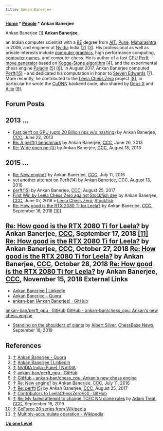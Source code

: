 ```yaml
---
title: Ankan Banerjee
---
```

**[Home](Home "Home") * [People](People "People") * Ankan Banerjee**

[](https://www.quora.com/profile/Ankan-Banerjee-4) Ankan Banerjee <a id="cite-note-1" href="#cite-ref-1">[1]</a>
**Ankan Banerjee**,

an Indian computer scientist with a [BE](https://en.wikipedia.org/wiki/Bachelor_of_Engineering) degree from [AIT](https://en.wikipedia.org/wiki/Army_Institute_of_Technology,_Pune), [Pune](https://en.wikipedia.org/wiki/Pune), [Maharashtra](https://en.wikipedia.org/wiki/Maharashtra) in 2006, and engineer at [Nvidia](Nvidia "Nvidia") India <a id="cite-note-2" href="#cite-ref-2">[2]</a> <a id="cite-note-3" href="#cite-ref-3">[3]</a>. His professional as well as private interests include [computer graphics](https://en.wikipedia.org/wiki/Computer_graphics), high performance computing, [computer games](Games "Games"), and computer chess. He is author of a fast [GPU](GPU "GPU") [Perft](Perft "Perft") [move generator](Move_Generation "Move Generation") based on [Kogge-Stone algorithm](Kogge-Stone_Algorithm "Kogge-Stone Algorithm") <a id="cite-note-4" href="#cite-ref-4">[4]</a>, and the experimental chess engine [Paladin](Paladin "Paladin") <a id="cite-note-5" href="#cite-ref-5">[5]</a> <a id="cite-note-6" href="#cite-ref-6">[6]</a>. In August 2017, Ankan Banerjee computed [Perft(15)](Perft#15 "Perft") - and dedicated his computation in honor to [Steven Edwards](Steven_Edwards "Steven Edwards") <a id="cite-note-7" href="#cite-ref-7">[7]</a>.
More recently, he contributed to the [Leela Chess Zero](Leela_Chess_Zero "Leela Chess Zero") project <a id="cite-note-8" href="#cite-ref-8">[8]</a>, in particular he wrote the [CuDNN](https://en.wikipedia.org/wiki/CuDNN) backend code, also shared by [Deus X](Deus_X "Deus X") and [Allie](Allie "Allie") <a id="cite-note-9" href="#cite-ref-9">[9]</a>.

## Forum Posts

## 2013 ...

- [Fast perft on GPU (upto 20 Billion nps w/o hashing)](http://www.talkchess.com/forum/viewtopic.php?t=48387) by Ankan Banerjee, [CCC](CCC "CCC"), June 22, 2013
- [Re: A perft() benchmark](http://www.talkchess.com/forum3/viewtopic.php?f=7&t=48423&start=8) by Ankan Banerjee, [CCC](CCC "CCC"), June 26, 2013
- [Re: Wide open perft()](http://www.talkchess.com/forum3/viewtopic.php?f=7&t=49000&start=2) by Ankan Banerjee, [CCC](CCC "CCC"), August 18, 2013

## 2015 ...

- [Re: New engine?](http://www.talkchess.com/forum/viewtopic.php?t=60328&start=10) by Ankan Banerjee, [CCC](CCC "CCC"), July 11, 2016
- [yet another attempt on Perft(14)](http://www.talkchess.com/forum/viewtopic.php?t=61119) by Ankan Banerjee, [CCC](CCC "CCC"), August 13, 2016
- [perft(15)](http://www.talkchess.com/forum/viewtopic.php?t=64983) by Ankan Banerjee, [CCC](CCC "CCC"), August 25, 2017
- [First Win by Leela Chess Zero against Stockfish dev](http://www.talkchess.com/forum3/viewtopic.php?f=2&t=67668) by Ankan Banerjee, [CCC](CCC "CCC"), June 07, 2018 » [Leela Chess Zero](Leela_Chess_Zero "Leela Chess Zero"), [Stockfish](Stockfish "Stockfish")
- [Re: How good is the RTX 2080 Ti for Leela?](http://www.talkchess.com/forum3/viewtopic.php?f=2&t=68448&start=2) by Ankan Banerjee, [CCC](CCC "CCC"), September 16, 2018 <a id="cite-note-10" href="#cite-ref-10">[10]</a>

## [Re: How good is the RTX 2080 Ti for Leela?](http://www.talkchess.com/forum3/viewtopic.php?f=2&t=68448&start=9) by Ankan Banerjee, [CCC](CCC "CCC"), September 17, 2018 <a id="cite-note-11" href="#cite-ref-11">[11]</a> [Re: How good is the RTX 2080 Ti for Leela?](http://www.talkchess.com/forum3/viewtopic.php?f=2&t=68448&start=35) by Ankan Banerjee, [CCC](CCC "CCC"), October 27, 2018 [Re: How good is the RTX 2080 Ti for Leela?](http://www.talkchess.com/forum3/viewtopic.php?f=2&t=68448&start=37) by Ankan Banerjee, [CCC](CCC "CCC"), October 28, 2018 [Re: How good is the RTX 2080 Ti for Leela?](http://www.talkchess.com/forum3/viewtopic.php?f=2&t=68448&start=44) by Ankan Banerjee, [CCC](CCC "CCC"), November 15, 2018 External Links

- [Ankan Banerjee | LinkedIn](https://www.linkedin.com/in/ankan-banerjee-929b553)
- [Ankan Banerjee - Quora](https://www.quora.com/profile/Ankan-Banerjee-4)
- [ankan-ban (Ankan Banerjee) · GitHub](https://github.com/ankan-ban)

[ankan-ban/perft_gpu · GitHub](https://github.com/ankan-ban/perft_gpu)
[GitHub - ankan-ban/chess_cpu: Ankan's new chess engine](https://github.com/ankan-ban/chess_cpu)

- [Standing on the shoulders of giants](https://en.chessbase.com/post/standing-on-the-shoulders-of-giants) by [Albert Silver](Albert_Silver "Albert Silver"), [ChessBase News](ChessBase "ChessBase"), September 18, 2019

## References

1. <a id="cite-ref-1" href="#cite-note-1">↑</a> [Ankan Banerjee - Quora](https://www.quora.com/profile/Ankan-Banerjee-4)
1. <a id="cite-ref-2" href="#cite-note-2">↑</a> [Ankan Banerjee | LinkedIn](https://www.linkedin.com/in/ankan-banerjee-929b553)
1. <a id="cite-ref-3" href="#cite-note-3">↑</a> [NVIDIA India (Pune) | NVIDIA](http://www.nvidia.in/object/india_pune.html)
1. <a id="cite-ref-4" href="#cite-note-4">↑</a> [ankan-ban/perft_gpu · GitHub](https://github.com/ankan-ban/perft_gpu)
1. <a id="cite-ref-5" href="#cite-note-5">↑</a> [GitHub - ankan-ban/chess_cpu: Ankan's new chess engine](https://github.com/ankan-ban/chess_cpu)
1. <a id="cite-ref-6" href="#cite-note-6">↑</a>  [Re: New engine?](http://www.talkchess.com/forum/viewtopic.php?t=60328&start=10) by Ankan Banerjee, [CCC](CCC "CCC"), July 11, 2016
1. <a id="cite-ref-7" href="#cite-note-7">↑</a> [Re: perft(15)](http://www.talkchess.com/forum/viewtopic.php?t=64983&start=4) by Ankan Banerjee, [CCC](CCC "CCC"), August 25, 2017
1. <a id="cite-ref-8" href="#cite-note-8">↑</a> [Contributors to LeelaChessZero/lc0 · GitHub](https://github.com/LeelaChessZero/lc0/graphs/contributors)
1. <a id="cite-ref-9" href="#cite-note-9">↑</a> [Re: My failed attempt to change TCEC NN clone rules](http://www.talkchess.com/forum3/viewtopic.php?f=2&t=71822&start=48) by [Adam Treat](Adam_Treat "Adam Treat"), [CCC](CCC "CCC"), September 19, 2019
1. <a id="cite-ref-10" href="#cite-note-10">↑</a> [GeForce 20 series from Wikipedia](https://en.wikipedia.org/wiki/GeForce_20_series)
1. <a id="cite-ref-11" href="#cite-note-11">↑</a> [Multiply–accumulate operation - Wikipedia](https://en.wikipedia.org/wiki/Multiply%E2%80%93accumulate_operation)

**[Up one Level](People "People")**


